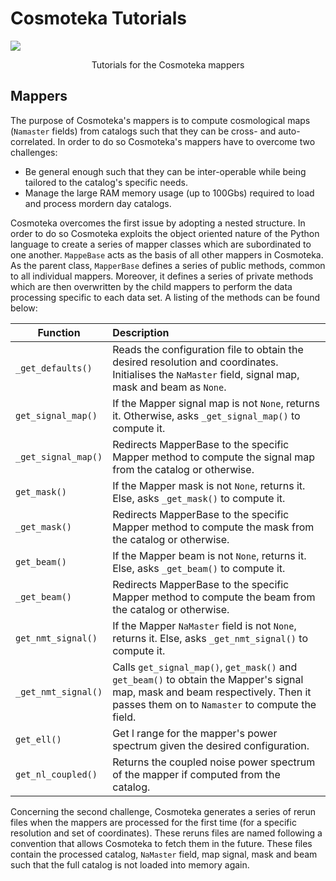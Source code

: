 # Cosmoteka Tutorials
![](https://raw.githubusercontent.com/JaimeRZP/Cosmoteka_tutorials/master/docs/src/assets/cosmoteka_logo.png)
<p align="center"> Tutorials for the Cosmoteka mappers </p>

## Mappers
The purpose of Cosmoteka's mappers is to compute cosmological maps (```Namaster``` fields) from catalogs such that they can be cross- and auto-correlated.
In order to do so Cosmoteka's mappers have to overcome two challenges:
- Be general enough such that they can be inter-operable while being tailored to the catalog's specific needs.
- Manage the large RAM memory usage (up to 100Gbs) required to load and process mordern day catalogs.

Cosmoteka overcomes the first issue by adopting a nested structure. In order to do so Cosmoteka exploits the object oriented nature of the Python language to create a series of mapper classes which are subordinated to one another. ```MappeBase``` acts as the basis of all other mappers in Cosmoteka. As the parent class, ```MapperBase``` defines a series of public methods, common to all individual mappers. Moreover, it defines a series of private methods which are then overwritten by the child mappers to perform the data processing specific to each data set. A listing of the methods can be found below:

| Function                 | Description                                                                                                                                                    |
| -----------              | :-----------                                                                                                                                                   |
| ```_get_defaults()```    | Reads the configuration file to obtain the desired resolution and coordinates. Initialises the ```NaMaster``` field, signal map, mask and beam as ```None```.   |
| ```get_signal_map()```   | If the Mapper signal map is not ```None```, returns it. Otherwise, asks ```_get_signal_map()``` to compute it.                                                 |
| ```_get_signal_map()```  | Redirects MapperBase to the specific Mapper method to compute the signal map from the catalog or otherwise.                                                    |
| ```get_mask()```         | If the Mapper mask is not ```None```, returns it. Else, asks ```_get_mask()``` to compute it.                                                                  |
| ```_get_mask()```        | Redirects MapperBase to the specific Mapper method to compute the mask from the catalog or otherwise.                                                          |
| ```get_beam()```         | If the Mapper beam is not ```None```, returns it. Else, asks ```_get_beam()``` to compute it.                                                                  |
| ```_get_beam()```        | Redirects MapperBase to the specific Mapper method to compute the beam from the catalog or otherwise.                                                          |
| ```get_nmt_signal()```   | If the Mapper ```NaMaster``` field is not ```None```, returns it. Else, asks ```_get_nmt_signal()``` to compute it.                                            |
| ```_get_nmt_signal()```  | Calls  ```get_signal_map()```,  ```get_mask()``` and  ```get_beam()``` to obtain the Mapper's signal map, mask and beam respectively. Then it passes them on to  ```Namaster``` to compute the field. |
| ```get_ell()```          | Get l range for the mapper's power spectrum given the desired configuration.                                                                                   |
| ```get_nl_coupled()```   | Returns the coupled noise power spectrum of the mapper if computed from the catalog.                                                                           |

Concerning the second challenge, Cosmoteka generates a series of rerun files when the mappers are processed for the first time (for a specific resolution and set of coordinates). These reruns files are named following a convention that allows Cosmoteka to fetch them in the future. These files contain the processed catalog, ```NaMaster``` field, map signal, mask and beam such that the full catalog is not loaded into memory again.
